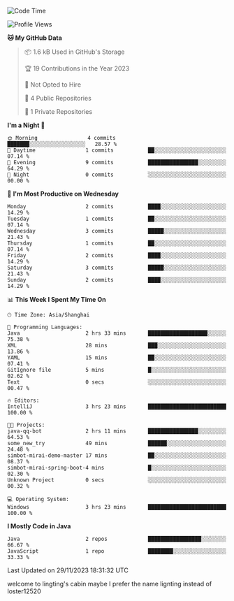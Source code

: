 <!--START_SECTION:waka-->
![Code Time](http://img.shields.io/badge/Code%20Time-49%20mins-blue)

![Profile Views](http://img.shields.io/badge/Profile%20Views-23-blue)

**🐱 My GitHub Data** 

> 📦 1.6 kB Used in GitHub's Storage 
 > 
> 🏆 19 Contributions in the Year 2023
 > 
> 🚫 Not Opted to Hire
 > 
> 📜 4 Public Repositories 
 > 
> 🔑 1 Private Repositories 
 > 
**I'm a Night 🦉** 

```text
🌞 Morning                4 commits           ███████░░░░░░░░░░░░░░░░░░   28.57 % 
🌆 Daytime                1 commits           ██░░░░░░░░░░░░░░░░░░░░░░░   07.14 % 
🌃 Evening                9 commits           ████████████████░░░░░░░░░   64.29 % 
🌙 Night                  0 commits           ░░░░░░░░░░░░░░░░░░░░░░░░░   00.00 % 
```
📅 **I'm Most Productive on Wednesday** 

```text
Monday                   2 commits           ████░░░░░░░░░░░░░░░░░░░░░   14.29 % 
Tuesday                  1 commits           ██░░░░░░░░░░░░░░░░░░░░░░░   07.14 % 
Wednesday                3 commits           █████░░░░░░░░░░░░░░░░░░░░   21.43 % 
Thursday                 1 commits           ██░░░░░░░░░░░░░░░░░░░░░░░   07.14 % 
Friday                   2 commits           ████░░░░░░░░░░░░░░░░░░░░░   14.29 % 
Saturday                 3 commits           █████░░░░░░░░░░░░░░░░░░░░   21.43 % 
Sunday                   2 commits           ████░░░░░░░░░░░░░░░░░░░░░   14.29 % 
```


📊 **This Week I Spent My Time On** 

```text
🕑︎ Time Zone: Asia/Shanghai

💬 Programming Languages: 
Java                     2 hrs 33 mins       ███████████████████░░░░░░   75.38 % 
XML                      28 mins             ███░░░░░░░░░░░░░░░░░░░░░░   13.86 % 
YAML                     15 mins             ██░░░░░░░░░░░░░░░░░░░░░░░   07.41 % 
GitIgnore file           5 mins              █░░░░░░░░░░░░░░░░░░░░░░░░   02.62 % 
Text                     0 secs              ░░░░░░░░░░░░░░░░░░░░░░░░░   00.47 % 

🔥 Editors: 
IntelliJ                 3 hrs 23 mins       █████████████████████████   100.00 % 

🐱‍💻 Projects: 
java-qq-bot              2 hrs 11 mins       ████████████████░░░░░░░░░   64.53 % 
some_new_try             49 mins             ██████░░░░░░░░░░░░░░░░░░░   24.48 % 
simbot-mirai-demo-master 17 mins             ██░░░░░░░░░░░░░░░░░░░░░░░   08.37 % 
simbot-mirai-spring-boot-4 mins              █░░░░░░░░░░░░░░░░░░░░░░░░   02.30 % 
Unknown Project          0 secs              ░░░░░░░░░░░░░░░░░░░░░░░░░   00.32 % 

💻 Operating System: 
Windows                  3 hrs 23 mins       █████████████████████████   100.00 % 
```

**I Mostly Code in Java** 

```text
Java                     2 repos             █████████████████░░░░░░░░   66.67 % 
JavaScript               1 repo              ████████░░░░░░░░░░░░░░░░░   33.33 % 
```




 Last Updated on 29/11/2023 18:31:32 UTC
<!--END_SECTION:waka-->
welcome to lingting's cabin
maybe I prefer the name lignting instead of loster12520
